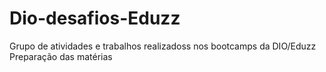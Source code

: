 # Dio-desafios-Eduzz
Grupo de atividades e trabalhos realizadoss nos bootcamps da DIO/Eduzz
Preparação das matérias
